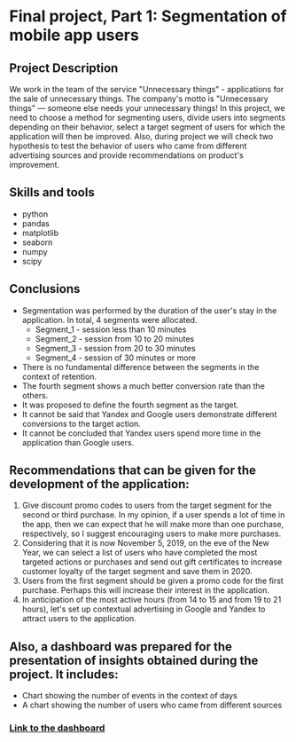 # Final project, Part 1: Segmentation of mobile app users
## Project Description
We work in the team of the service "Unnecessary things" - applications for the sale of unnecessary things.
The company's motto is "Unnecessary things" — someone else needs your unnecessary things!
In this project, we need to choose a method for segmenting users, divide users into segments depending on their behavior, select a target segment of users for which the application will then be improved. Also, during project we will check two hypothesis to test the behavior of users who came from different advertising sources and provide recommendations on product's improvement.
## Skills and tools
- python
- pandas
- matplotlib
- seaborn
- numpy
- scipy
## Conclusions
- Segmentation was performed by the duration of the user's stay in the application. In total, 4 segments were allocated. 
    * Segment_1 - session less than 10 minutes
    * Segment_2 - session from 10 to 20 minutes
    * Segment_3 - session from 20 to 30 minutes
    * Segment_4 - session of 30 minutes or more
- There is no fundamental difference between the segments in the context of retention.
- The fourth segment shows a much better conversion rate than the others.
- It was proposed to define the fourth segment as the target.
- It cannot be said that Yandex and Google users demonstrate different conversions to the target action.
- It cannot be concluded that Yandex users spend more time in the application than Google users.
## Recommendations that can be given for the development of the application:
1. Give discount promo codes to users from the target segment for the second or third purchase. In my opinion, if a user spends a lot of time in the app, then we can expect that he will make more than one purchase, respectively, so I suggest encouraging users to make more purchases.
2. Considering that it is now November 5, 2019, on the eve of the New Year, we can select a list of users who have completed the most targeted actions or purchases and send out gift certificates to increase customer loyalty of the target segment and save them in 2020.
3. Users from the first segment should be given a promo code for the first purchase. Perhaps this will increase their interest in the application.
4. In anticipation of the most active hours (from 14 to 15 and from 19 to 21 hours), let's set up contextual advertising in Google and Yandex to attract users to the application.
## Also, a dashboard was prepared for the presentation of insights obtained during the project. It includes:
- Chart showing the number of events in the context of days
- A chart showing the number of users who came from different sources
  
### [Link to the dashboard](https://public.tableau.com/app/profile/aleksei.pirozhkov/viz/Book2_16934053875060/Dashboard1?publish=yes)
 
